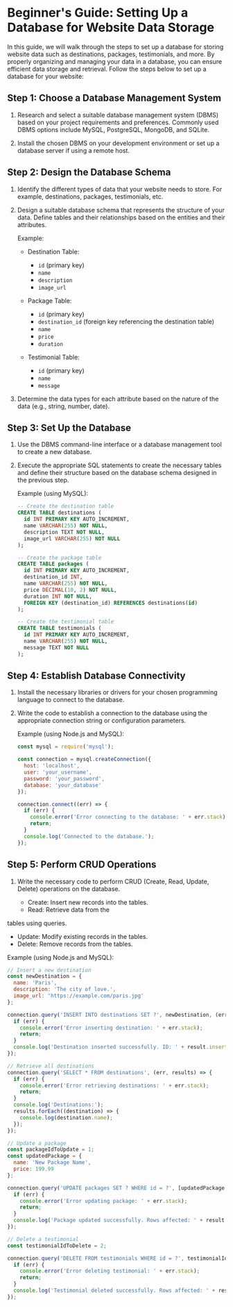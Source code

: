 # Beginner's Guide: Setting Up a Database for Website Data Storage

In this guide, we will walk through the steps to set up a database for storing website data such as destinations, packages, testimonials, and more. By properly organizing and managing your data in a database, you can ensure efficient data storage and retrieval. Follow the steps below to set up a database for your website:

## Step 1: Choose a Database Management System

1. Research and select a suitable database management system (DBMS) based on your project requirements and preferences. Commonly used DBMS options include MySQL, PostgreSQL, MongoDB, and SQLite.

2. Install the chosen DBMS on your development environment or set up a database server if using a remote host.

## Step 2: Design the Database Schema

1. Identify the different types of data that your website needs to store. For example, destinations, packages, testimonials, etc.

2. Design a suitable database schema that represents the structure of your data. Define tables and their relationships based on the entities and their attributes.

   Example:
   - Destination Table:
     - `id` (primary key)
     - `name`
     - `description`
     - `image_url`

   - Package Table:
     - `id` (primary key)
     - `destination_id` (foreign key referencing the destination table)
     - `name`
     - `price`
     - `duration`

   - Testimonial Table:
     - `id` (primary key)
     - `name`
     - `message`

3. Determine the data types for each attribute based on the nature of the data (e.g., string, number, date).

## Step 3: Set Up the Database

1. Use the DBMS command-line interface or a database management tool to create a new database.

2. Execute the appropriate SQL statements to create the necessary tables and define their structure based on the database schema designed in the previous step.

   Example (using MySQL):
   ```sql
   -- Create the destination table
   CREATE TABLE destinations (
     id INT PRIMARY KEY AUTO_INCREMENT,
     name VARCHAR(255) NOT NULL,
     description TEXT NOT NULL,
     image_url VARCHAR(255) NOT NULL
   );

   -- Create the package table
   CREATE TABLE packages (
     id INT PRIMARY KEY AUTO_INCREMENT,
     destination_id INT,
     name VARCHAR(255) NOT NULL,
     price DECIMAL(10, 2) NOT NULL,
     duration INT NOT NULL,
     FOREIGN KEY (destination_id) REFERENCES destinations(id)
   );

   -- Create the testimonial table
   CREATE TABLE testimonials (
     id INT PRIMARY KEY AUTO_INCREMENT,
     name VARCHAR(255) NOT NULL,
     message TEXT NOT NULL
   );
   ```

## Step 4: Establish Database Connectivity

1. Install the necessary libraries or drivers for your chosen programming language to connect to the database.

2. Write the code to establish a connection to the database using the appropriate connection string or configuration parameters.

   Example (using Node.js and MySQL):
   ```javascript
   const mysql = require('mysql');

   const connection = mysql.createConnection({
     host: 'localhost',
     user: 'your_username',
     password: 'your_password',
     database: 'your_database'
   });

   connection.connect((err) => {
     if (err) {
       console.error('Error connecting to the database: ' + err.stack);
       return;
     }
     console.log('Connected to the database.');
   });
   ```

## Step 5: Perform CRUD Operations

1. Write the necessary code to perform CRUD (Create, Read, Update, Delete) operations on the database.

   - Create: Insert new records into the tables.
   - Read: Retrieve data from the

 tables using queries.
   - Update: Modify existing records in the tables.
   - Delete: Remove records from the tables.

   Example (using Node.js and MySQL):
   ```javascript
   // Insert a new destination
   const newDestination = {
     name: 'Paris',
     description: 'The city of love.',
     image_url: 'https://example.com/paris.jpg'
   };

   connection.query('INSERT INTO destinations SET ?', newDestination, (err, result) => {
     if (err) {
       console.error('Error inserting destination: ' + err.stack);
       return;
     }
     console.log('Destination inserted successfully. ID: ' + result.insertId);
   });

   // Retrieve all destinations
   connection.query('SELECT * FROM destinations', (err, results) => {
     if (err) {
       console.error('Error retrieving destinations: ' + err.stack);
       return;
     }
     console.log('Destinations:');
     results.forEach((destination) => {
       console.log(destination.name);
     });
   });

   // Update a package
   const packageIdToUpdate = 1;
   const updatedPackage = {
     name: 'New Package Name',
     price: 199.99
   };

   connection.query('UPDATE packages SET ? WHERE id = ?', [updatedPackage, packageIdToUpdate], (err, result) => {
     if (err) {
       console.error('Error updating package: ' + err.stack);
       return;
     }
     console.log('Package updated successfully. Rows affected: ' + result.affectedRows);
   });

   // Delete a testimonial
   const testimonialIdToDelete = 2;

   connection.query('DELETE FROM testimonials WHERE id = ?', testimonialIdToDelete, (err, result) => {
     if (err) {
       console.error('Error deleting testimonial: ' + err.stack);
       return;
     }
     console.log('Testimonial deleted successfully. Rows affected: ' + result.affectedRows);
   });
   ```

